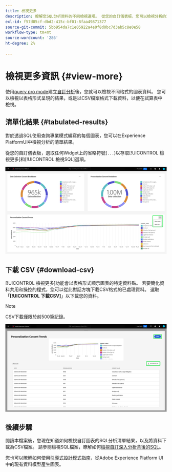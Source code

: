 ```yaml
---
title: 檢視更多
description: 瞭解您SQL分析資料的不同檢視選項。 從您的自訂儀表板，您可以檢視分析的清單結果或下載CSV格式的已處理資料。
exl-id: f57d85cf-dbd2-415c-bf01-8faa49871377
source-git-commit: 5bb954da7c1e05922a4e0f8d0bc7d3ab5c8e0e58
workflow-type: tm+mt
source-wordcount: '286'
ht-degree: 2%

---
```


# 檢視更多資訊 {#view-more}

使用[query pro mode](./query-pro-mode.md)建立[自訂分析](./overview.md)後，您就可以檢視不同格式的圖表資料。 您可以檢視以表格形式呈現的結果，或是以CSV檔案格式下載資料，以便在試算表中檢視。

## 清單化結果 {#tabulated-results}

對於透過SQL使用查詢專業模式編寫的每個圖表，您可以在Experience PlatformUI中檢視分析的清單結果。

從您的自訂儀表板，選取任何Widget上的省略符號(`...`)以存取[!UICONTROL 檢視更多]和[!UICONTROL 檢視SQL]選項。

![包含深入分析之省略符號下拉式功能表及[檢視更多]和[檢視SQL]選項的自訂儀表板。](../../images/customizable-insights/ellipses-dropdown.png)

## 下載 CSV {#download-csv}

[!UICONTROL 檢視更多]功能會以表格形式顯示圖表的特定資料點。 若要簡化資料共用和操控的程式，您可以從此對話方塊下載CSV格式的已處理資料。 選取「**[!UICONTROL 下載CSV]**」以下載您的資料。

>[!NOTE]
>
>CSV下載僅限於前500筆記錄。

![顯示深入分析預覽的對話方塊，以及產生深入分析之SQL的表格化結果。](../../images/customizable-insights/view-more-download-csv.png)

## 後續步驟

閱讀本檔案後，您現在知道如何檢視自訂圖表的SQL分析清單結果，以及將資料下載為CSV檔案。 請參閱檢視SQL檔案，瞭解如何[檢視自訂深入分析背後的SQL](./view-more.md)。

您也可以瞭解如何使用[引導式設計模式指南](../../user-defined-dashboards.md)，從Adobe Experience Platform UI中的現有資料模型產生圖表。
